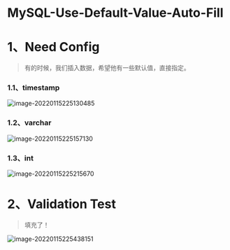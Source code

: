 # MySQL-Use-Default-Value-Auto-Fill

# 1、Need Config

> 有的时候，我们插入数据，希望他有一些默认值，直接指定。

### 1.1、timestamp

![image-20220115225130485](D:/%E5%9B%BE%E7%89%87%E7%BB%9F%E4%B8%80%E4%BF%9D%E7%AE%A1%E5%A4%84/image-20220115225130485.png)

### 1.2、varchar

![image-20220115225157130](D:/%E5%9B%BE%E7%89%87%E7%BB%9F%E4%B8%80%E4%BF%9D%E7%AE%A1%E5%A4%84/image-20220115225157130.png)

### 1.3、int

![image-20220115225215670](D:/%E5%9B%BE%E7%89%87%E7%BB%9F%E4%B8%80%E4%BF%9D%E7%AE%A1%E5%A4%84/image-20220115225215670.png)

# 2、Validation Test

> 填充了！

![image-20220115225438151](D:/%E5%9B%BE%E7%89%87%E7%BB%9F%E4%B8%80%E4%BF%9D%E7%AE%A1%E5%A4%84/image-20220115225438151.png)

